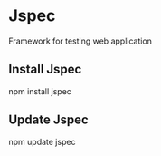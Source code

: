 # Jspec
Framework for testing web application

## Install Jspec
npm install jspec

## Update Jspec
npm update jspec
